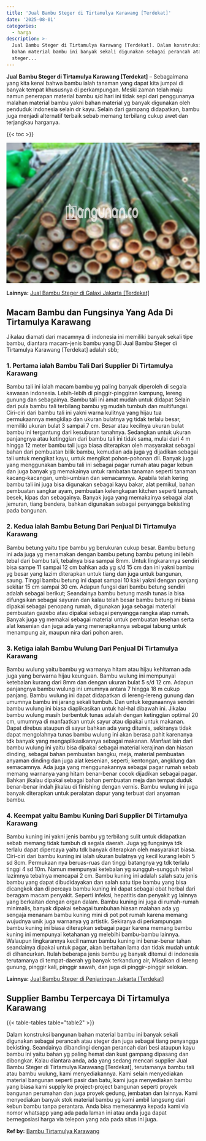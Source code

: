 ```yaml
---
title: 'Jual Bambu Steger di Tirtamulya Karawang [Terdekat]'
date: '2025-08-01'
categories:
  - harga
description: >-
  Jual Bambu Steger di Tirtamulya Karawang [Terdekat]. Dalam konstruksi bangunan
  bahan material bambu ini banyak sekali digunakan sebagai perancah atau
  steger...
---
```


**Jual Bambu Steger di Tirtamulya Karawang \[Terdekat\]** – Sebagaimana yang kita kenal bahwa bambu ialah tanaman yang dapat kita jumpai di banyak tempat khususnya di perkampungan. Meski zaman telah maju namun penerapan material bambu s/d hari ini tidak sepi dari penggunanya malahan material bambu yakni bahan material yg banyak digunakan oleh penduduk indonesia selain dr kayu. Selain dari gampang didapatkan, bambu juga menjadi alternatif terbaik sebab memang terbilang cukup awet dan terjangkau harganya.

{{< toc >}}

![Jual Bambu Steger di Tirtamulya Karawang [Terdekat]](/images/jual-bambu-tali-23.png)

**Lainnya:** [Jual Bambu Steger di Galaxi Jakarta \[Terdekat\]](https://bambu.bangunan.co/jual-bambu-steger-di-galaxi-jakarta-terdekat/)

## Macam Bambu dan Fungsinya Yang Ada Di Tirtamulya Karawang

Jikalau diamati dari macamnya di indonesia ini memiliki banyak sekali tipe bambu, diantara macam-jenis bambu yang Di Jual Bambu Steger di Tirtamulya Karawang \[Terdekat\] adalah sbb;

### 1\. Pertama ialah Bambu Tali Dari Supplier Di Tirtamulya Karawang

Bambu tali ini ialah macam bambu yg paling banyak diperoleh di segala kawasan indonesia. Lebih-lebih di pinggir-pinggiran kampung, lereng gunung dan sebagainya. Bambu tali ini amat mudah untuk didapat Selain dari pula bambu tali terbilang bambu yg mudah tumbuh dan multifungsi. Ciri-ciri dari bambu tali ini yakni warna kulitnya yang hijau tua permukaannya mengkilap dan ukuran bulatnya yg tidak terlalu besar, memiliki ukuran bulat 3 sampai 7 cm. Besar atau kecilnya ukuran bulat bambu ini tergantung dari kesuburan tanahnya. Sedangkan untuk ukuran panjangnya atau ketinggian dari bambu tali ini tidak sama, mulai dari 4 m hingga 12 meter bambu tali juga biasa diterapkan oleh masyarakat sebagai bahan dari pembuatan bilik bambu, kemudian ada juga yg dijadikan sebagai tali untuk mengikat kayu, untuk mengikat pohon-pohonan dll. Banyak juga yang menggunakan bambu tali ini sebagai pagar rumah atau pagar kebun dan juga banyak yg memakainya untuk rambatan tanaman seperti tanaman kacang-kacangan, umbi-umbian dan semacamnya. Apabila telah kering bambu tali ini juga bisa digunakan sebagai kayu bakar, alat pemikul, bahan pembuatan sangkar ayam, pembuatan kelengkapan kitchen seperti tampah, besek, kipas dan sebagainya. Banyak juga yang memakainya sebagai alat jemuran, tiang bendera, bahkan digunakan sebagai penyangga bekisting pada bangunan.

### 2\. Kedua ialah Bambu Betung Dari Penjual Di Tirtamulya Karawang

Bambu betung yaitu tipe bambu yg berukuran cukup besar. Bambu betung ini ada juga yg menamakan dengan bambu petung bambu petung ini lebih tebal dari bambu tali, tebalnya bisa sampai 8mm. Untuk lingkarannya sendiri bisa sampe 11 sampai 12 cm bahkan ada yg s/d 15 cm dan ini yakni bambu yg besar yang lazim diterapkan untuk tiang dan juga untuk bangunan, saung. Tinggi bambu betung ini dapat sampai 10 kaki yakni dengan panjang sekitar 15 cm sampai 30 cm. Adapun fungsi dari bambu betung sendiri adalah sebagai berikut; Seandainya bambu betung masih tunas ia bisa difungsikan sebagai sayuran dan kalau telah besar bambu betung ini biasa dipakai sebagai penopang rumah, digunakan juga sebagai material pembuatan gazebo atau dipakai sebagai penyangga rangka atap rumah. Banyak juga yg memakai sebagai material untuk pembuatan lesehan serta alat kesenian dan juga ada yang menerapkannya sebagai tabung untuk menampung air, maupun nira dari pohon aren.

### 3\. Ketiga ialah Bambu Wulung Dari Penjual Di Tirtamulya Karawang

Bambu wulung yaitu bambu yg warnanya hitam atau hijau kehitaman ada juga yang berwarna hijau keunguan. Bambu wulung ini mempunyai ketebalan kurang dari 8mm dan dengan ukuran bulat 5 s/d 12 cm. Adapun panjangnya bambu wulung ini umumnya antara 7 hingga 18 m cukup panjang. Bambu wulung ini dapat didapatkan di lereng-lereng gunung dan umumnya bambu ini jarang sekali tumbuh. Dan untuk kegunaannya sendiri bambu wulung ini biasa diaplikasikan untuk hal-hal dibawah ini. Jikalau bambu wulung masih berbentuk tunas adalah dengan ketinggian optimal 20 cm, umumnya di manfaatkan untuk sayur atau dipakai untuk makanan. Dapat direbus ataupun di sayur bahkan ada yang ditumis, sekiranya tidak dapat mengolahnya tunas bambu wulung ini akan berasa pahit karenanya tdk banyak yang mengaplikasikannya sebagai makanan. Manfaat lain dari bambu wulung ini yaitu bisa dipakai sebagai material kerajinan dan hiasan dinding, sebagai bahan pembuatan bangku, meja, material pembuatan anyaman dinding dan juga alat kesenian, seperti; kentongan, angklung dan semacamnya. Ada juga yang menggunakannya sebagai pagar rumah sebab memang warnanya yang hitam benar-benar cocok dijadikan sebagai pagar. Bahkan jikalau dipakai sebagai bahan pembuatan meja dan tempat duduk benar-benar indah jikalau di finishing dengan vernis. Bambu wulung ini juga banyak diterapkan untuk peralatan dapur yang terbuat dari anyaman bambu.

### 4\. Keempat yaitu Bambu Kuning Dari Supplier Di Tirtamulya Karawang

Bambu kuning ini yakni jenis bambu yg terbilang sulit untuk didapatkan sebab memang tidak tumbuh di segala daerah. Juga yg fungsinya tdk terlalu dapat dipercaya yaitu tdk banyak diterapkan oleh masyarakat biasa. Ciri-ciri dari bambu kuning ini ialah ukuran bulatnya yg kecil kurang lebih 5 sd 8cm. Permukaan nya beruas-ruas dan tinggi batangnya yg tdk terlalu tinggi 4 sd 10m. Namun mempunyai ketebalan yg sungguh-sungguh tebal lazimnya tebalnya mencapai 2 cm. Bambu kuning ini adalah salah satu jenis bambu yang dapat dibudidayakan dan salah satu tipe bambu yang bisa dicangkok dan di percaya bambu kuning ini dapat sebagai obat herbal dari beragam macam penyakit. Seperti infeksi, hepatitis dan penyakit yg lainnya yang berkaitan dengan organ dalam. Bambu kuning ini juga di rumah-rumah minimalis, banyak dipakai sebagai tumbuhan hiasan malahan ada yg sengaja menanam bambu kuning mini di pot pot rumah karena memang wujudnya unik juga warnanya yg artistik. Sekiranya di perkampungan bambu kuning ini biasa diterapkan sebagai pagar karena memang bambu kuning ini mempunyai ketahanan yg melebihi bambu-bambu lainnya. Walaupun lingkarannya kecil namun bambu kuning ini benar-benar tahan seandainya dipakai untuk pagar, akan bertahan lama dan tidak mudah untuk di dihancurkan. Itulah beberapa jenis bambu yg banyak ditemui di indonesia terutamanya di tempat-daerah yg banyak terkandung air, Misalkan di lereng gunung, pinggir kali, pinggir sawah, dan juga di pinggir-pinggir selokan.

**Lainnya:** [Jual Bambu Steger di Penjaringan Jakarta \[Terdekat\]](https://bambu.bangunan.co/jual-bambu-steger-di-penjaringan-jakarta-terdekat/)

## Supplier Bambu Terpercaya Di Tirtamulya Karawang

{{< table-tables table="table2" >}}

Dalam konstruksi bangunan bahan material bambu ini banyak sekali digunakan sebagai perancah atau steger dan juga sebagai tiang penyangga bekisting. Seandainya dibandingi dengan perancah dari besi ataupun kayu bambu ini yaitu bahan yg paling hemat dan kuat gampang dipasang dan dibongkar. Kalau diantara anda, ada yang sedang mencari supplier Jual Bambu Steger di Tirtamulya Karawang \[Terdekat\], terutamanya bambu tali atau bambu wulung, kami menyediakannya. Kami selain menyediakan material bangunan seperti pasir dan batu, kami juga menyediakan bambu yang biasa kami supply ke project-project bangunan seperti proyek bangunan perumahan dan juga proyek gedung, jembatan dan lainnya. Kami menyediakan banyak stok material bambu yg kami ambil langsung dari kebun bambu tanpa perantara. Anda bisa memesannya kepada kami via nomor whatsapp yang ada pada laman ini atau anda juga dapat bernegosiasi harga via telepon yang ada pada situs ini juga.

**Ref by:** [Bambu Tirtamulya Karawang](https://id.wikipedia.org/wiki/Bambu)
